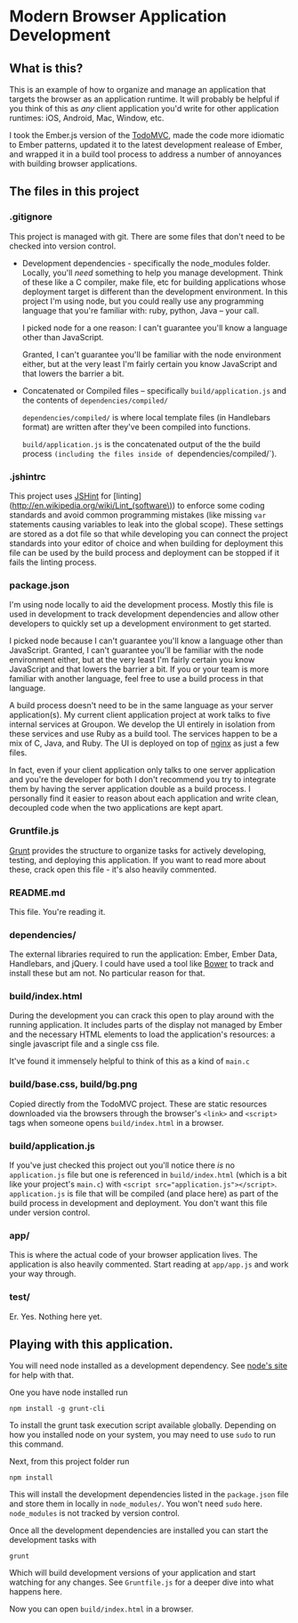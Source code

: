 # Modern Browser Application Development

## What is this? 
This is an example of how to organize and manage an application
that targets the browser as an application runtime. It will probably be helpful
if you think of this as _any_ client application you'd write for other
application runtimes: iOS, Android, Mac, Window, etc.

I took the Ember.js version of the
[TodoMVC](http://addyosmani.github.com/todomvc/), made the code more idiomatic
to Ember patterns, updated it to the latest development realease of Ember, and
wrapped it in a build tool process to address a number of annoyances with
building browser applications.

## The files in this project

### .gitignore
This project is managed with git. There are some files that don't
need to be checked into version control.
  
  * Development dependencies - specifically the node_modules folder. Locally,
    you'll  *need* something to help you manage development. Think of these like
    a C compiler, make file, etc for building applications whose deployment
    target is different than the development environment. In this project I'm
    using node, but you could really use any programming language that you're
    familiar with: ruby, python, Java – your call.

    I picked node for a one reason: I can't guarantee you'll know a language
    other than JavaScript.

    Granted, I can't guarantee you'll be familiar with the node environment
    either, but at the very least I'm fairly certain you know JavaScript and
    that lowers the barrier a bit.

  * Concatenated or Compiled files – specifically `build/application.js` and the
    contents of `dependencies/compiled/`
    
    `dependencies/compiled/` is where local template files (in Handlebars
    format) are written after they've been compiled into functions.

    `build/application.js` is the concatenated output of the the build process
    `(including the files inside of `dependencies/compiled/`).

### .jshintrc
This project uses [JSHint](http://www.jshint.com/) for
[linting](http://en.wikipedia.org/wiki/Lint_(software\)) to enforce some coding
standards and avoid common programming mistakes (like missing `var` statements
causing variables to leak into the global scope). These settings are stored as a
dot file so that while developing you can connect the project standards into
your editor of choice and when building for deployment this file can be used by
the build process and deployment can be stopped if it fails the linting process.

### package.json
I'm using node locally to aid the development process. Mostly
this file is used in development to track development dependencies and allow
other developers to quickly set up a development environment to get started.

I picked node because I can't guarantee you'll know a language other than
JavaScript. Granted, I can't guarantee you'll be familiar with the node
environment either, but at the very least I'm fairly certain you know JavaScript
and that lowers the barrier a bit. If you or your team is more familiar with
another language, feel free to use a build process in that language.

A build process doesn't need to be in the same language as your server
application(s). My current client application project at work talks to five
internal services at Groupon. We develop the UI entirely in isolation from these
services and use Ruby as a build tool. The services happen to be a mix of C,
Java, and Ruby. The UI is deployed on top of [nginx](http://nginx.org/en/) as
just a few files.

In fact, even if your client application only talks to one server application
and you're the developer for both I don't recommend you try to integrate them by
having the server application double as a build process. I personally find it
easier to reason about each application and write clean, decoupled code when the
two applications are kept apart.

### Gruntfile.js
[Grunt](http://gruntjs.com/) provides the structure to organize
tasks for actively developing, testing, and deploying this application. If you
want to read more about these, crack open this file - it's also heavily
commented.

### README.md
This file. You're reading it.

### dependencies/
The external libraries required to run the application: Ember, Ember Data,
Handlebars, and jQuery. I could have used a tool like
[Bower](http://twitter.github.com/bower/) to track and install these but am not.
No particular reason for that.

### build/index.html
During the development you can crack this open to play
around with the running application. It includes parts of the display not
managed by Ember and the necessary HTML elements to load the application's
resources: a single javascript file and a single css file.

It've found it immensely helpful to think of this as a kind of `main.c`

### build/base.css, build/bg.png
Copied directly from the TodoMVC project. These
are static resources downloaded via the browsers through the browser's 
`<link>` and `<script>` tags when someone opens `build/index.html`
in a browser.

### build/application.js
If you've just checked this project out you'll notice
there _is_ no `application.js` file but one is referenced in `build/index.html`
(which is a bit like your project's `main.c`) with `<script
src="application.js"></script>`. `application.js` is file that will be compiled
(and place here) as part of the build process in development and deployment. You
don't want this file under version control.

### app/
This is where the actual code of your browser application lives. The
application is also heavily commented. Start reading at `app/app.js` and work
your way through.

### test/
Er. Yes. Nothing here yet.

## Playing with this application.

You will need node installed as a development dependency. See [node's
site](http://nodejs.org/) for help with that.

One you have node installed run

```shell
npm install -g grunt-cli
```

To install the grunt task execution script available `g`lobally. Depending on how you
installed node on your system, you may need to use `sudo` to run this command.

Next, from this project folder run

```shell 
npm install
```

This will install the development dependencies listed in the `package.json` file
and store them in locally in `node_modules/`. You won't need `sudo` here.
`node_modules` is not tracked by version control.

Once all the development dependencies are installed you can start the
development tasks with

```shell 
grunt
```

Which will build development versions of your application and start watching 
for any changes. See `Gruntfile.js` for a deeper dive into what happens here.

Now you can open `build/index.html` in a browser.
